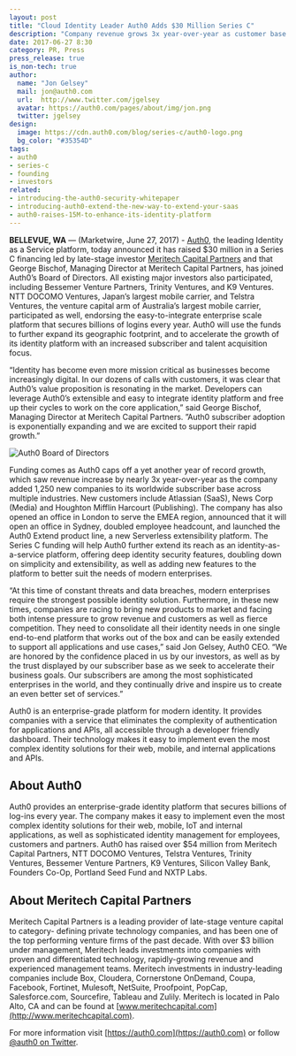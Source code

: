 ```yaml
---
layout: post
title: "Cloud Identity Leader Auth0 Adds $30 Million Series C"
description: "Company revenue grows 3x year-over-year as customer base extends across multiple industries. Auth0 will use the new funds to double down on security, extensibility and simplicity."
date: 2017-06-27 8:30
category: PR, Press
press_release: true
is_non-tech: true
author:
  name: "Jon Gelsey"
  mail: jon@auth0.com
  url:  http://www.twitter.com/jgelsey
  avatar: https://auth0.com/pages/about/img/jon.png
  twitter: jgelsey
design:
  image: https://cdn.auth0.com/blog/series-c/auth0-logo.png
  bg_color: "#35354D"
tags:
- auth0
- series-c
- founding
- investors
related:
- introducing-the-auth0-security-whitepaper
- introducing-auth0-extend-the-new-way-to-extend-your-saas
- auth0-raises-15M-to-enhance-its-identity-platform 
---
```


**BELLEVUE, WA** — (Marketwire, June 27, 2017) - [Auth0](https://auth0.com/about), the leading Identity as a Service platform, today announced it has raised $30 million in a Series C financing led by late-stage investor [Meritech Capital Partners](http://www.meritechcapital.com/) and that George Bischof, Managing Director at Meritech Capital Partners, has joined Auth0’s Board of Directors.  All existing major investors also participated, including Bessemer Venture Partners, Trinity Ventures, and K9 Ventures. NTT DOCOMO Ventures, Japan’s largest mobile carrier, and Telstra Ventures, the venture capital arm of Australia’s largest mobile carrier, participated as well, endorsing the easy-to-integrate enterprise scale platform that secures billions of logins every year. Auth0 will use the funds to further expand its geographic footprint, and to accelerate the growth of its identity platform with an increased subscriber and talent acquisition focus. 

“Identity has become even more mission critical as businesses become increasingly digital. In our dozens of calls with customers, it was clear that Auth0’s value proposition is resonating in the market. Developers can leverage Auth0’s extensible and easy to integrate identity platform and free up their cycles to work on the core application,” said George Bischof, Managing Director at Meritech Capital Partners. ”Auth0 subscriber adoption is exponentially expanding and we are excited to support their rapid growth.”

![Auth0 Board of Directors](https://cdn.auth0.com/blog/series-c/about-bod.png)

Funding comes as Auth0 caps off a yet another year of record growth, which saw revenue increase by nearly 3x year-over-year as the company added 1,250 new companies to its worldwide subscriber base across multiple industries. New customers include Atlassian (SaaS), News Corp (Media) and Houghton Mifflin Harcourt (Publishing). The company has also opened an office in London to serve the EMEA region, announced that it will open an office in Sydney, doubled employee headcount, and launched the Auth0 Extend product line, a new Serverless extensibility platform. The Series C funding will help Auth0 further extend its reach as an identity-as-a-service platform, offering deep identity security features, doubling down on simplicity and extensibility, as well as adding new features to the platform to better suit the needs of modern enterprises.

“At this time of constant threats and data breaches, modern enterprises require the strongest possible identity solution. Furthermore, in these new times, companies are racing to bring new products to market and facing both intense pressure to grow revenue and customers as well as fierce competition. They need to consolidate all their identity needs in one single end-to-end platform that works out of the box and can be easily extended to support all applications and use cases,” said Jon Gelsey, Auth0 CEO. “We are honored by the confidence placed in us by our investors, as well as by the trust displayed by our subscriber base as we seek to accelerate their business goals. Our subscribers are among the most sophisticated enterprises in the world, and they continually drive and inspire us to create an even better set of services.”

Auth0 is an enterprise-grade platform for modern identity. It provides companies with a service that eliminates the complexity of authentication for applications and APIs, all accessible through a developer friendly dashboard. Their technology makes it easy to implement even the most complex identity solutions for their web, mobile, and internal applications and APIs.

## About Auth0

Auth0 provides an enterprise-grade identity platform that secures billions of log-ins every year. The company makes it easy to implement even the most complex identity solutions for their web, mobile, IoT and internal applications, as well as sophisticated identity management for employees, customers and partners. Auth0 has raised over $54 million from Meritech Capital Partners, NTT DOCOMO Ventures, Telstra Ventures, Trinity Ventures, Bessemer Venture Partners, K9 Ventures, Silicon Valley Bank, Founders Co-Op, Portland Seed Fund and NXTP Labs.

## About Meritech Capital Partners

Meritech Capital Partners is a leading provider of late-stage venture capital to category- defining private technology companies, and has been one of the top performing venture firms of the past decade. With over $3 billion under management, Meritech leads investments into companies with proven and differentiated technology, rapidly-growing revenue and experienced management teams. Meritech investments in industry-leading companies include Box, Cloudera, Cornerstone OnDemand, Coupa, Facebook, Fortinet, Mulesoft, NetSuite, Proofpoint, PopCap, Salesforce.com, Sourcefire, Tableau and Zulily. Meritech is located in Palo Alto, CA and can be found at [www.meritechcapital.com](http://www.meritechcapital.com). 

For more information visit [https://auth0.com](https://auth0.com) or follow [@auth0 on Twitter](https://twitter.com/auth0).
